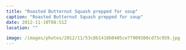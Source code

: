 ```yaml
---
title: "Roasted Butternut Squash prepped for soup"
caption: "Roasted Butternut Squash prepped for soup"
date: 2012-11-10T08:51Z
location: ""

image: /images/photos/2012/11/53c8b1418b0405ce77909300cd73c959.jpg
---
```

